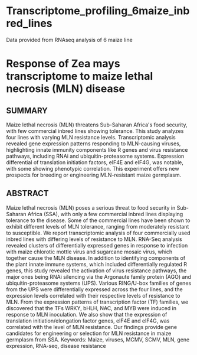 # Transcriptome_profiling_6maize_inbred_lines
Data provided from RNAseq analysis of 6 maize line

# Response of Zea mays transcriptome to maize lethal necrosis (MLN) disease
## SUMMARY
Maize lethal necrosis (MLN) threatens Sub-Saharan Africa's food security, with few commercial inbred lines showing tolerance. This study analyzes four lines with varying MLN resistance levels. Transcriptomic analysis revealed gene expression patterns responding to MLN-causing viruses, highlighting innate immunity components like R genes and virus resistance pathways, including RNAi and ubiquitin-proteasome systems. Expression differential of translation initiation factors, eIF4E and eIF4G, was notable, with some showing phenotypic correlation. This experiment offers new prospects for breeding or engineering MLN-resistant maize germplasm.
## ABSTRACT
Maize lethal necrosis (MLN) poses a serious threat to food security in Sub-Saharan Africa (SSA), with only a few commercial inbred lines displaying tolerance to the disease. Some of the commercial lines have been shown to exhibit different levels of MLN tolerance, ranging from moderately resistant to susceptible. We report transcriptomic analysis of four commercially used inbred lines with differing levels of resistance to MLN. RNA-Seq analysis revealed clusters of differentially expressed genes in response to infection with maize chlorotic mottle virus and sugarcane mosaic virus, which together cause the MLN disease. In addition to identifying components of the plant innate immune systems, which included differentially regulated  R genes, this study revealed the activation of virus resistance pathways, the major ones being RNAi silencing via the Argonaute family protein (AGO) and ubiquitin-proteasome systems (UPS). Various RING/U-box families of genes from the UPS were differentially expressed across the four lines, and the expression levels correlated with their respective levels of resistance to MLN. From the expression patterns of transcription factor (TF) families, we discovered that the TFs  WRKY, bHLH, NAC, and MYB were induced in response to MLN inoculation. We also show that the expression of translation initiation/elongation factor genes, eIF4E and eIF4G, was correlated with the level of MLN resistance. Our findings provide gene candidates for engineering or selection for MLN resistance in maize germplasm from SSA.
Keywords: Maize, viruses, MCMV, SCMV, MLN, gene expression, RNA-seq, disease resistance
